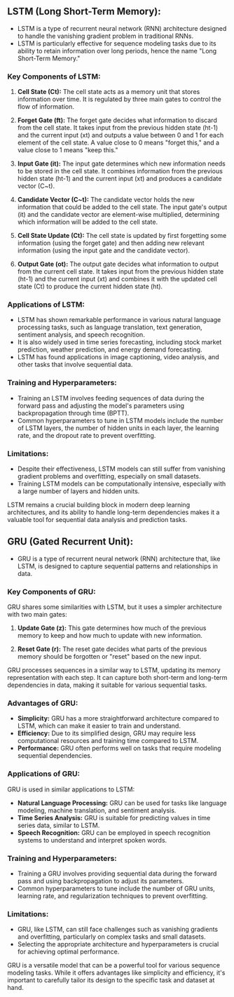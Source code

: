 ## LSTM (Long Short-Term Memory):

- LSTM is a type of recurrent neural network (RNN) architecture designed to handle the vanishing gradient problem in traditional RNNs.
- LSTM is particularly effective for sequence modeling tasks due to its ability to retain information over long periods, hence the name "Long Short-Term Memory."

### Key Components of LSTM:

1. **Cell State (Ct):** The cell state acts as a memory unit that stores information over time. It is regulated by three main gates to control the flow of information.

2. **Forget Gate (ft):** The forget gate decides what information to discard from the cell state. It takes input from the previous hidden state (ht-1) and the current input (xt) and outputs a value between 0 and 1 for each element of the cell state. A value close to 0 means "forget this," and a value close to 1 means "keep this."

3. **Input Gate (it):** The input gate determines which new information needs to be stored in the cell state. It combines information from the previous hidden state (ht-1) and the current input (xt) and produces a candidate vector (C~t).

4. **Candidate Vector (C~t):** The candidate vector holds the new information that could be added to the cell state. The input gate's output (it) and the candidate vector are element-wise multiplied, determining which information will be added to the cell state.

5. **Cell State Update (Ct):** The cell state is updated by first forgetting some information (using the forget gate) and then adding new relevant information (using the input gate and the candidate vector).

6. **Output Gate (ot):** The output gate decides what information to output from the current cell state. It takes input from the previous hidden state (ht-1) and the current input (xt) and combines it with the updated cell state (Ct) to produce the current hidden state (ht).

### Applications of LSTM:

- LSTM has shown remarkable performance in various natural language processing tasks, such as language translation, text generation, sentiment analysis, and speech recognition.
- It is also widely used in time series forecasting, including stock market prediction, weather prediction, and energy demand forecasting.
- LSTM has found applications in image captioning, video analysis, and other tasks that involve sequential data.

### Training and Hyperparameters:

- Training an LSTM involves feeding sequences of data during the forward pass and adjusting the model's parameters using backpropagation through time (BPTT).
- Common hyperparameters to tune in LSTM models include the number of LSTM layers, the number of hidden units in each layer, the learning rate, and the dropout rate to prevent overfitting.

### Limitations:

- Despite their effectiveness, LSTM models can still suffer from vanishing gradient problems and overfitting, especially on small datasets.
- Training LSTM models can be computationally intensive, especially with a large number of layers and hidden units.

LSTM remains a crucial building block in modern deep learning architectures, and its ability to handle long-term dependencies makes it a valuable tool for sequential data analysis and prediction tasks.

## GRU (Gated Recurrent Unit):

- GRU is a type of recurrent neural network (RNN) architecture that, like LSTM, is designed to capture sequential patterns and relationships in data.

### Key Components of GRU:

GRU shares some similarities with LSTM, but it uses a simpler architecture with two main gates:

1. **Update Gate (z):** This gate determines how much of the previous memory to keep and how much to update with new information.

2. **Reset Gate (r):** The reset gate decides what parts of the previous memory should be forgotten or "reset" based on the new input.

GRU processes sequences in a similar way to LSTM, updating its memory representation with each step. It can capture both short-term and long-term dependencies in data, making it suitable for various sequential tasks.

### Advantages of GRU:

- **Simplicity:** GRU has a more straightforward architecture compared to LSTM, which can make it easier to train and understand.
- **Efficiency:** Due to its simplified design, GRU may require less computational resources and training time compared to LSTM.
- **Performance:** GRU often performs well on tasks that require modeling sequential dependencies.

### Applications of GRU:
GRU is used in similar applications to LSTM:

- **Natural Language Processing:** GRU can be used for tasks like language modeling, machine translation, and sentiment analysis.
- **Time Series Analysis:** GRU is suitable for predicting values in time series data, similar to LSTM.
- **Speech Recognition:** GRU can be employed in speech recognition systems to understand and interpret spoken words.

### Training and Hyperparameters:

- Training a GRU involves providing sequential data during the forward pass and using backpropagation to adjust its parameters.
- Common hyperparameters to tune include the number of GRU units, learning rate, and regularization techniques to prevent overfitting.

### Limitations:
- GRU, like LSTM, can still face challenges such as vanishing gradients and overfitting, particularly on complex tasks and small datasets.
- Selecting the appropriate architecture and hyperparameters is crucial for achieving optimal performance.

GRU is a versatile model that can be a powerful tool for various sequence modeling tasks. While it offers advantages like simplicity and efficiency, it's important to carefully tailor its design to the specific task and dataset at hand.
